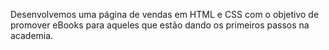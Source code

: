 Desenvolvemos uma página de vendas em HTML e CSS com o objetivo de promover eBooks para aqueles que estão dando os primeiros passos na academia.
